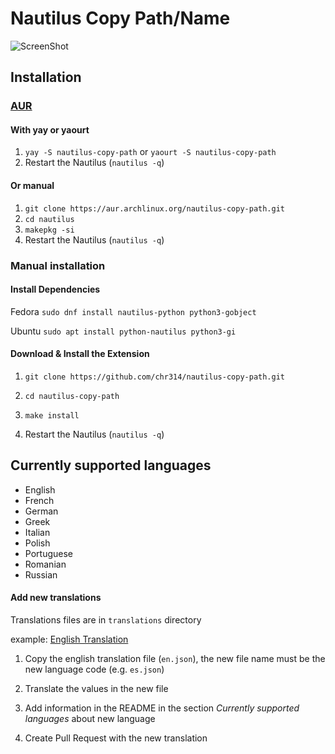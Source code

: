 # Nautilus Copy Path/Name

![ScreenShot](https://raw.githubusercontent.com/chr314/nautilus-copy-path/master/screenshot.png)

## Installation

###  [AUR](https://aur.archlinux.org/packages/nautilus-copy-path/)

#### With yay or yaourt
1. `yay -S nautilus-copy-path` or `yaourt -S nautilus-copy-path`
2. Restart the Nautilus (`nautilus -q`)

#### Or manual
1. `git clone https://aur.archlinux.org/nautilus-copy-path.git`
2. `cd nautilus`
3. `makepkg -si`
4. Restart the Nautilus (`nautilus -q`)


### Manual installation

#### Install Dependencies

Fedora `sudo dnf install nautilus-python python3-gobject`

Ubuntu `sudo apt install python-nautilus python3-gi`

#### Download & Install the Extension

1. `git clone https://github.com/chr314/nautilus-copy-path.git`

2. `cd nautilus-copy-path`

3. `make install`

4. Restart the Nautilus (`nautilus -q`)

## Currently supported languages 
- English
- French
- German
- Greek
- Italian
- Polish
- Portuguese
- Romanian
- Russian

#### Add new translations

Translations files are in `translations` directory

example: [English Translation](translations/en.json)

1. Copy the english translation file (`en.json`), the new file name must be the new language code (e.g. `es.json`)

2. Translate the values in the new file

3. Add information in the README in the section *Currently supported languages* about new language 

3. Create Pull Request with the new translation
